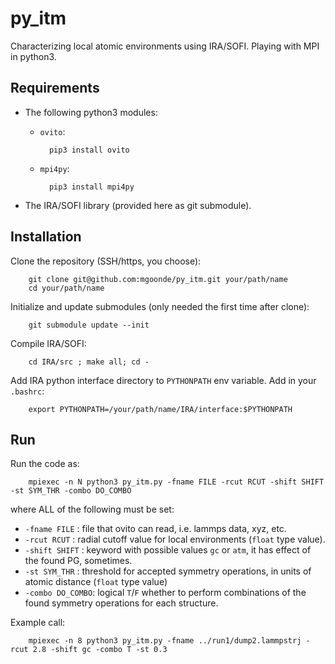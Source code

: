 # py_itm

Characterizing local atomic environments using IRA/SOFI.
Playing with MPI in python3.

## Requirements

 - The following python3 modules:
   - `ovito`:

     ```
       pip3 install ovito
     ```

   - `mpi4py`:
     ```
       pip3 install mpi4py
     ```

 - The IRA/SOFI library (provided here as git submodule).

## Installation

Clone the repository (SSH/https, you choose):

```
    git clone git@github.com:mgoonde/py_itm.git your/path/name
    cd your/path/name
```

Initialize and update submodules (only needed the first time after clone):

```
    git submodule update --init
```

Compile IRA/SOFI:

```
    cd IRA/src ; make all; cd -
```

Add IRA python interface directory to `PYTHONPATH` env variable. Add in your `.bashrc`:

```
    export PYTHONPATH=/your/path/name/IRA/interface:$PYTHONPATH
```

## Run

Run the code as:

```
    mpiexec -n N python3 py_itm.py -fname FILE -rcut RCUT -shift SHIFT -st SYM_THR -combo DO_COMBO
```

where ALL of the following must be set:
 - `-fname FILE`    : file that ovito can read, i.e. lammps data, xyz, etc.
 - `-rcut RCUT`     : radial cutoff value for local environments (`float` type value).
 - `-shift SHIFT`   : keyword with possible values `gc` or `atm`, it has effect of the found PG, sometimes.
 - `-st SYM_THR`    : threshold for accepted symmetry operations, in units of atomic distance (`float` type value)
 - `-combo DO_COMBO`: logical `T`/`F` whether to perform combinations of the found symmetry operations for each structure.

Example call:

```
    mpiexec -n 8 python3 py_itm.py -fname ../run1/dump2.lammpstrj -rcut 2.8 -shift gc -combo T -st 0.3
```


